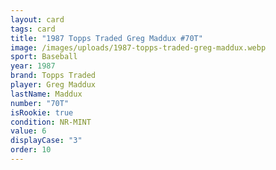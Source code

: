 ```yaml
---
layout: card
tags: card
title: "1987 Topps Traded Greg Maddux #70T"
image: /images/uploads/1987-topps-traded-greg-maddux.webp
sport: Baseball
year: 1987
brand: Topps Traded
player: Greg Maddux
lastName: Maddux
number: "70T"
isRookie: true
condition: NR-MINT
value: 6
displayCase: "3"
order: 10
---
```

